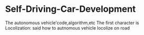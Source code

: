 # Self-Driving-Car-Development
The autonomous vehicle'code,algorithm,etc
The first character is Locolization:
said how to autnomous vehicle locolize on road
